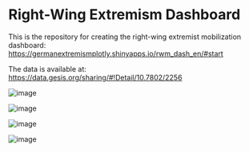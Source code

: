 # Right-Wing Extremism Dashboard

This is the repository for creating the right-wing extremist mobilization dashboard:
https://germanextremismplotly.shinyapps.io/rwm_dash_en/#start

The data is available at: 
https://data.gesis.org/sharing/#!Detail/10.7802/2256

![image](https://github.com/user-attachments/assets/abcaea1d-49df-4c71-b667-4bbb6d15a345)

![image](https://github.com/user-attachments/assets/4d576976-0c3b-4240-9868-fc63bfe929d9)

![image](https://github.com/user-attachments/assets/f5468dad-ce5f-41cb-afec-49d0917677e3)

![image](https://github.com/user-attachments/assets/1a3a9fc3-baef-4fa1-ac83-eed385ca2e3d)


